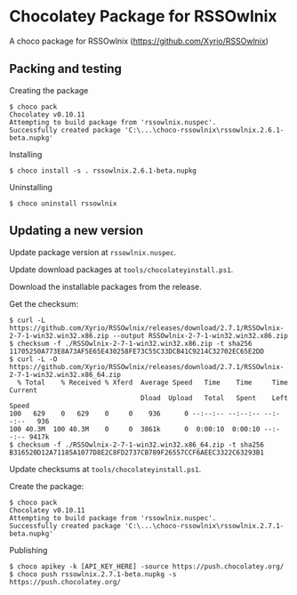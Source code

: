 ﻿# Chocolatey Package for RSSOwlnix

A choco package for RSSOwlnix (https://github.com/Xyrio/RSSOwlnix)

## Packing and testing

Creating the package
```
$ choco pack
Chocolatey v0.10.11
Attempting to build package from 'rssowlnix.nuspec'.
Successfully created package 'C:\...\choco-rssowlnix\rssowlnix.2.6.1-beta.nupkg'
```

Installing
```
$ choco install -s . rssowlnix.2.6.1-beta.nupkg
```

Uninstalling
```
$ choco uninstall rssowlnix
```

## Updating a new version

Update package version at `rssowlnix.nuspec`.

Update download packages at `tools/chocolateyinstall.ps1`.

Download the installable packages from the release.

Get the checksum:
```
$ curl -L https://github.com/Xyrio/RSSOwlnix/releases/download/2.7.1/RSSOwlnix-2-7-1-win32.win32.x86.zip --output RSSOwlnix-2-7-1-win32.win32.x86.zip
$ checksum -f ./RSSOwlnix-2-7-1-win32.win32.x86.zip -t sha256
11705250A773E8A73AF5E65E430258FE73C55C33DCB41C9214C32702EC65E2DD
$ curl -L -O https://github.com/Xyrio/RSSOwlnix/releases/download/2.7.1/RSSOwlnix-2-7-1-win32.win32.x86_64.zip
  % Total    % Received % Xferd  Average Speed   Time    Time     Time  Current
                                 Dload  Upload   Total   Spent    Left  Speed
100   629    0   629    0     0    936      0 --:--:-- --:--:-- --:--:--   936
100 40.3M  100 40.3M    0     0  3861k      0  0:00:10  0:00:10 --:--:-- 9417k
$ checksum -f ./RSSOwlnix-2-7-1-win32.win32.x86_64.zip -t sha256
B316520D12A71185A1077D8E2C8FD2737CB789F26557CCF6AEEC3322C63293B1
```

Update checksums at `tools/chocolateyinstall.ps1`.

Create the package:
```
$ choco pack
Chocolatey v0.10.11
Attempting to build package from 'rssowlnix.nuspec'.
Successfully created package 'C:\...\choco-rssowlnix\rssowlnix.2.7.1-beta.nupkg'
```

Publishing
```
$ choco apikey -k [API_KEY_HERE] -source https://push.chocolatey.org/
$ choco push rssowlnix.2.7.1-beta.nupkg -s https://push.chocolatey.org/
```
